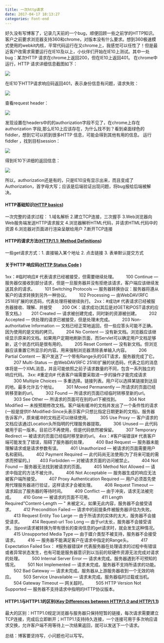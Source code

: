 ```yaml
---
title: 一次http请求
date: 2017-04-17 18:13:27
categories: Font-end
---
```

好久没有写博客了，记录几天前的一个bug，顺便回顾一些之前学的HTTP知识。
客户之前要求浏览器支持360和chrome，对版本没有什么要求。想到360极速模式使用的webkit内核，平常代码运行在又chrome上，我感觉可以任性了！但是最近客户改需求需要运行在IE10及以上，小伙伴们开始在IE10上测试。其中一处bug：某次HTTP 请求在chrome上返回200，但在IE10上返回401。
在chrome中运行，HTTP 请求详细信息截图如下：

<img src="../../../../assets/img/4-17-1.png"   align=center />

<!--more-->

在IE10下HTTP请求响应码返回401，表示身份信息有问题，请求失败：

<img src="../../../../assets/img/4-17-2.png"   align=center />

查看request header：

<img src="../../../../assets/img/4-17-3.png"   align=center />

发现设置在headers中的的authorization字段不见了，在chrome上存在authorization 字段,那么IE10上应该存在，为什么找不到？看到桌面绿色的fiddler，想到它可以抓到很多HTTP 信息，可能会得到其他有用的信息。
运行fiddler ，找到目标session：

<img src="../../../../assets/img/4-17-4.png"   align=center />

得到IE10下详细的返回信息：

<img src="../../../../assets/img/4-17-5.png"   align=center />

所以，authorization还是有的，只是IE10没有显示出来，而且变成了Authorization，首字母大写；应该是后端验证出现问题，将bug报给后端被解决。

#### HTTP基础知识([HTTP basics](https://www.ntu.edu.sg/home/ehchua/programming/webprogramming/HTTP_Basics.html))
一次完整的请求过程：
1.域名解析
2.建立TCP连接，三次握手
3.Web浏览器向Web服务端发送HTTP请求报文
4.浏览器解析HTML代码，并请求HTML代码中的资源
6.浏览器对页面进行渲染呈献给用户
7.断开TCP连接

#### HTTP的请求方法([HTTP/1.1: Method Definitions](https://www.w3.org/Protocols/rfc2616/rfc2616-sec9.html))
一些get请求方式：1. 直接输入某个地址 2. 点击链接 3. 表单默认提交方式

#### 关于HTTP 响应码([HTTP Status Code](https://www.w3.org/Protocols/rfc2616/rfc2616-sec10.html) )
1xx：#临时响应# 代表请求已经被接受，但需要继续处理。
　　100 Continue — 服务器仅接收到部分请求，但是一旦服务器并没有拒绝该请求，客户端应该继续发送其余的请求。
　　101 Switching Protocols — 服务器转换协议：服务器将遵从客户的请求转换到另外一种协议。
　　102 Processing — 由WebDAV(RFC 2518)扩展的状态码，代表处理将被继续执行。
2xx：#成功# 代表请求已经被服务器接收、理解、并接受
　　200 OK：请求成功(其后是对GET和POST请求的应答文档。)
　　201 Created — 请求被创建完成，同时新的资源被创建。
　　202 Accepted — 供处理的请求已被接受，但是处理未完成。
　　203 Non-authoritative Information — 文档已经正常地返回，但一些应答头可能不正确，因为使用的是文档的拷贝。
　　204 No Content — 没有新文档。浏览器应该继续显示原来的文档。如果用户定期地刷新页面，而Servlet可以确定用户文档足够新，这个状态代码是很有用的。
　　205 Reset Content — 没有新文档。但浏览器应该重置它所显示的内容。用来强制浏览器清除表单输入内容。
　　206 Partial Content — 客户发送了一个带有Range头的GET请求，服务器完成了它。
　　207 Multi-Status — 由WebDAV(RFC 2518)扩展的状态码，代表之后的消息体将是一个XML消息，并且可能依照之前子请求数量的不同，包含一系列独立的响应代码。
3xx: #重定向# 代表客户端需要采取进一步的操作才能完成请求
　　300 Multiple Choices — 多重选择。链接列表。用户可以选择某链接到达目的地。最多允许五个地址。
　　301 Moved Permanently — 所请求的页面已经转移至新的url。
　　302 Found — 所请求的页面已经临时转移至新的url。
　　303 See Other — 所请求的页面可在别的url下被找到。
　　304 Not Modified — 未按预期修改文档。客户端有缓冲的文档并发出了一个条件性的请求(一般是提供If-Modified-Since头表示客户只想比指定日期更新的文档)。服务器告诉客户，原来缓冲的文档还可以继续使用。
　　305 Use Proxy — 客户请求的文档应该通过Location头所指明的代理服务器提取。
　　306 Unused — 此代码被用于前一版本。目前已不再使用，但是代码依然被保留。
　　307 Temporary Redirect — 被请求的页面已经临时移至新的url。
4xx：#客户端错误# 代表客户端可能发生了错误，阻碍了服务器的处理，
　　400 Bad Request — 服务器未能理解请求或是请求参数有误。
　　401 Unauthorized — 被请求的页面需要用户名和密码。
　　402 Payment Required — 此代码尚无法使用(为了将来可能的需求而预留的。)
　　403 Forbidden — 对被请求页面的访问被禁止。
　　404 Not Found — 服务器无法找到被请求的页面。
　　405 Method Not Allowed — 请求中指定的方法不被允许。
　　406 Not Acceptable — 服务器生成的响应无法被客户端所接受。
　　407 Proxy Authentication Required — 用户必须首先使用代理服务器进行验证，这样请求才会被处理。
　　408 Request Timeout — 请求超出了服务器的等待时间。
　　409 Conflict — 由于冲突，请求无法被完成。
　　410 Gone — 被请求的页面不可用。
　　411 Length Required"Content-Length — " 未被定义。如果无此内容，服务器不会接受请求。
　　412 Precondition Failed — 请求中的前提条件被服务器评估为失败。
　　413 Request Entity Too Large — 由于所请求的实体的太大，服务器不会接受请求。
　　414 Request-url Too Long — 由于url太长，服务器不会接受请求。当post请求被转换为带有很长的查询信息的get请求时，就会发生这种情况。
　　415 Unsupported Media Type — 由于媒介类型不被支持，服务器不会接受请求。
　　416 — 服务器不能满足客户在请求中指定的Range头。
　　417 Expectation Failed
5xx： #服务器错误# 代表服务器在处理请求的过程中有错误或者异常状态发生，也有可能是服务器意识到以当前的软硬件资源无法完成对请求的处理。
　　500 Internal Server Error — 请求未完成。服务器遇到不可预知的情况。
　　501 Not Implemented — 请求未完成。服务器不支持所请求的功能。
　　502 Bad Gateway — 请求未完成。服务器从上游服务器收到一个无效的响应。
　　503 Service Unavailable — 请求未完成。服务器临时过载或当机。
　　504 Gateway Timeout — 网关超时。
　　505 HTTP Version Not Supported — 服务器不支持请求中指明的HTTP协议版本。

#### HTTP1.1与HTTP1.1的区别([Key Differences between HTTP/1.0 and HTTP/1.1](http://www8.org/w8-papers/5c-protocols/key/key.html))
最大的区别：HTTP1.0规定浏览器与服务器只保持短暂的链接，每次请求需要建立TCP连接，完成后立即断开；HTTP1.1支持持久连接，一个连接可用于多次响应请求交换，允许客户端不用等待上一次结果返回，就可以发送下一个请求。

总结：博客要坚持写，小问题也可以写写。